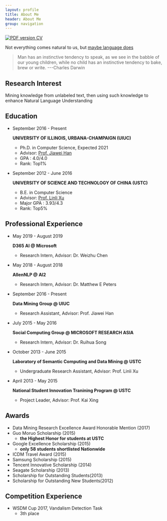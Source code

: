```yaml
---
layout: profile
title: About Me
header: About Me
group: navigation
---
```


<a href="pdf/Liyuan_Resume.pdf">
  <img alt="PDF version CV" src="https://img.shields.io/badge/Curriculum Vitae-PDF-blue.svg" />
</a>

Not everything comes natural to us, but [maybe language does](http://oyc.yale.edu/psychology/psyc-110/lecture-6)
> Man has an instinctive tendency to speak, as we see in the babble of our young children, while no child has an instinctive tendency to bake, brew or write. ---Charles Darwin

## Research Interest
Mining knowledge from unlabeled text, then using such knowledge to enhance Natural Language Understanding

## Education

<ul class="timeline">
  <li class="timeline-event">
    <label class="timeline-event-icon"></label>
    <div class="timeline-event-copy">
      <p class="timeline-event-thumbnail">September 2016 - Present</p>
      <p><strong>UNIVERSITY OF ILLINOIS, URBANA-CHAMPAIGN (UIUC) </strong><br>
      </p>
      <ul class="awards">
        <li>Ph.D. in Computer Science, Expected 2021
        </li>
        <li>Advisor: <a href="http://web.engr.illinois.edu/~hanj/">Prof. Jiawei Han</a>
        </li>
        <li>GPA : 4.0/4.0 
        </li>
        <li>Rank: Top1%
        </li>
      </ul>
    </div>
  </li>

  <li class="timeline-event">
    <label class="timeline-event-icon"></label>
    <div class="timeline-event-copy">
      <p class="timeline-event-thumbnail">September 2012 - June 2016</p>
      <p><strong>UNIVERSITY OF SCIENCE AND TECHNOLOGY OF CHINA (USTC) </strong><br>
      </p>
      <ul class="awards">
        <li>B.E. in Computer Science
        </li>
        <li>Advisor: <a href="staff.ustc.edu.cn/~linlixu/">Prof. Linli Xu</a>
        </li>
        <li>Major GPA : 3.93/4.3 
        </li>
        <li>Rank: Top5%
        </li>
      </ul>
    </div>
  </li>

</ul>  


## Professional Experience

<ul class="timeline">

  <li class="timeline-event">
    <label class="timeline-event-icon"></label>
    <div class="timeline-event-copy">
      <p class="timeline-event-thumbnail"> May 2019 - August 2019</p>
      <p><strong>D365 AI @ Microsoft</strong><br>
      </p>
      <ul class="awards">
        <li>
            Research Intern, Advisor: Dr. Weizhu Chen
        </li>
      </ul>
    </div>
  </li>

  <li class="timeline-event">
    <label class="timeline-event-icon"></label>
    <div class="timeline-event-copy">
      <p class="timeline-event-thumbnail"> May 2018 - August 2018</p>
      <p><strong>AllenNLP @ AI2</strong><br>
      </p>
      <ul class="awards">
        <li>
            Research Intern, Advisor: Dr. Matthew E Peters
        </li>
      </ul>
    </div>
  </li>

  <li class="timeline-event">
    <label class="timeline-event-icon"></label>
    <div class="timeline-event-copy">
      <p class="timeline-event-thumbnail">September 2016 - Present</p>
      <p><strong>Data Mining Group @ UIUC</strong><br>
      </p>
      <ul class="awards">
        <li>
            Research Assistant, Advisor: Prof. Jiawei Han
        </li>
      </ul>
    </div>
  </li>

  <li class="timeline-event">
    <label class="timeline-event-icon"></label>
    <div class="timeline-event-copy">
      <p class="timeline-event-thumbnail">July 2015 - May 2016</p>
      <p><strong>Social Computing Group @ MICROSOFT RESEARCH ASIA</strong><br>
      </p>
      <ul class="awards">
        <li>
            Research Intern, Advisor: Dr. Ruihua Song
        </li>
      </ul>
    </div>
  </li>

  <li class="timeline-event">
    <label class="timeline-event-icon"></label>
    <div class="timeline-event-copy">
      <p class="timeline-event-thumbnail">October 2013 - June 2015</p>
      <p><strong>Laboratory of Semantic Computing and Data Mining @ USTC</strong><br>
      </p>
      <ul class="awards">
        <li>
            Undergraduate Research Assistant, Advisor: Prof. Linli Xu
        </li>
      </ul>
    </div>
  </li>


  <li class="timeline-event">
    <label class="timeline-event-icon"></label>
    <div class="timeline-event-copy">
      <p class="timeline-event-thumbnail">April 2013 - May 2015</p>
      <p><strong>National Student Innovation Tranining Program @ USTC</strong><br>
      </p>
      <ul class="awards">
        <li>
            Project Leader, Advisor: Prof. Kai Xing
        </li>
      </ul>
    </div>
  </li>
</ul>


## Awards

<ul class="awards">
    <li>Data Mining Research Excellence Award Honorable Mention (2017) 
    </li>
    <li> 
        Guo Moruo Scholarship (2015)
        <ul class="awards">
            <li> 
                <strong>the Highest Honor for students at USTC</strong>
            </li>
        </ul>
    </li>
    <li>
        Google Excellence Scholarship (2015)
        <ul class="awards">
            <li>
                <strong>only 58 students shortlisted Nationwide</strong>
            </li>
        </ul>
    </li>
    <li>ICDM Travel Award (2015)
    </li>
    <li>Samsung Scholarship (2015)
    </li>
    <li>Tencent Innovative Scholarship (2014)
    </li>
    <li>Seagate Scholarship (2013)
    </li>
    <li>Scholarship for Outstanding Students(2013)
    </li>
    <li>Scholarship for Outstanding New Students(2012)
    </li>
</ul>

## Competition Experience

<ul class="awards">
    <li> 
        WSDM Cup 2017, Vandalism Detection Task
        <ul class="awards">
            <li> 
                3th place
            </li>
        </ul>
    </li>
</ul>